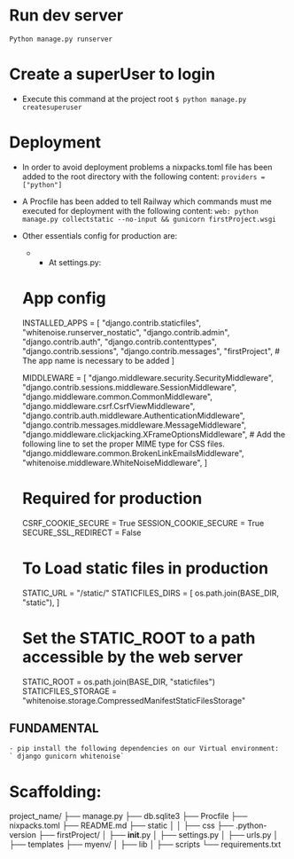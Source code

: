 # Run dev server
`Python manage.py runserver`

# Create a superUser to login
- Execute this command at the project root
`$ python manage.py createsuperuser`

# Deployment

<!-- ### Deployment notes ###

This Django app is deployed on Railway
To be deployed is absolutelly necessary to have a Virtual environment for each app
 -->

* In order to avoid deployment problems a nixpacks.toml file has been added to the root directory
    with the following content:
    `providers = ["python"]`
<!-- This way we are telling Railway which interpreter to use, instead of node.js -->

* A Procfile has been added to tell Railway which commands must me executed for deployment
    with the following content:
        `web: python manage.py collectstatic --no-input && gunicorn firstProject.wsgi`

* Other essentials config for production are:
    * * At settings.py:

   
    # App config
   INSTALLED_APPS = [
    "django.contrib.staticfiles",
    "whitenoise.runserver_nostatic",
    "django.contrib.admin",
    "django.contrib.auth",
    "django.contrib.contenttypes",
    "django.contrib.sessions",
    "django.contrib.messages",
    "firstProject",  # The app name is necessary to be added
    ]

    MIDDLEWARE = [
        "django.middleware.security.SecurityMiddleware",
        "django.contrib.sessions.middleware.SessionMiddleware",
        "django.middleware.common.CommonMiddleware",
        "django.middleware.csrf.CsrfViewMiddleware",
        "django.contrib.auth.middleware.AuthenticationMiddleware",
        "django.contrib.messages.middleware.MessageMiddleware",
        "django.middleware.clickjacking.XFrameOptionsMiddleware",
        # Add the following line to set the proper MIME type for CSS files.
        "django.middleware.common.BrokenLinkEmailsMiddleware",
        "whitenoise.middleware.WhiteNoiseMiddleware",
    ]
    # Required for production
    CSRF_COOKIE_SECURE = True
    SESSION_COOKIE_SECURE = True
    SECURE_SSL_REDIRECT = False
    # To Load static files in production
    STATIC_URL = "/static/"
    STATICFILES_DIRS = [
        os.path.join(BASE_DIR, "static"),
    ]
    # Set the STATIC_ROOT to a path accessible by the web server
    STATIC_ROOT = os.path.join(BASE_DIR, "staticfiles")
    STATICFILES_STORAGE = "whitenoise.storage.CompressedManifestStaticFilesStorage"
    
## FUNDAMENTAL ##
    - pip install the following dependencies on our Virtual environment:
    ` django gunicorn whitenoise`

# Scaffolding:

project_name/
├── manage.py
├── db.sqlite3
├── Procfile
├── nixpacks.toml
├── README.md
├── static
│   │ 	├── css
├── .python-version
├── firstProject/
│   ├── __init__.py
│   ├── settings.py
│   ├── urls.py
│   ├── templates
├── myenv/
│   ├── lib
│   ├── scripts
└── requirements.txt